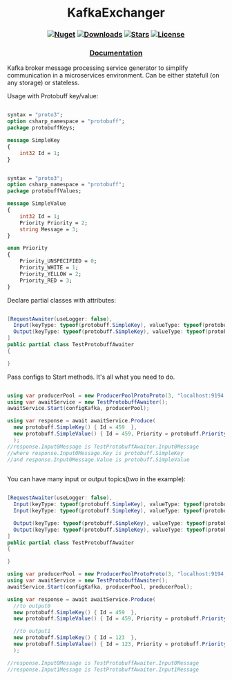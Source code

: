 <h1 align="center">
  <a>KafkaExchanger</a>
</h1>

<h3 align="center">

  [![Nuget](https://img.shields.io/nuget/v/KafkaExchanger?logo=KafkaExchanger)](https://www.nuget.org/packages/KafkaExchanger/)
  [![Downloads](https://img.shields.io/nuget/dt/KafkaExchanger.svg)](https://www.nuget.org/packages/KafkaExchanger/)
  [![Stars](https://img.shields.io/github/stars/SoftStoneDevelop/KafkaExchanger?color=brightgreen)](https://github.com/SoftStoneDevelop/KafkaExchanger/stargazers)
  [![License](https://img.shields.io/badge/license-MIT-blue.svg)](LICENSE)

</h3>

<h3 align="center">
  <a href="https://github.com/SoftStoneDevelop/KafkaExchanger/tree/main/Documentation/Readme.md">Documentation</a>
</h3>

Kafka broker message processing service generator to simplify communication in a microservices environment. Can be either statefull (on any storage) or stateless.

Usage with Protobuff key/value:

```proto

syntax = "proto3";
option csharp_namespace = "protobuff";
package protobuffKeys;

message SimpleKey
{
    int32 Id = 1;
}

```

```proto

syntax = "proto3";
option csharp_namespace = "protobuff";
package protobuffValues;

message SimpleValue
{
    int32 Id = 1;
    Priority Priority = 2;
    string Message = 3;
}

enum Priority
{
    Priority_UNSPECIFIED = 0;
    Priority_WHITE = 1;
    Priority_YELLOW = 2;
    Priority_RED = 3;
}

```
Declare partial classes with attributes:
```C#

[RequestAwaiter(useLogger: false),
  Input(keyType: typeof(protobuff.SimpleKey), valueType: typeof(protobuff.SimpleValue)),//input0
  Output(keyType: typeof(protobuff.SimpleKey), valueType: typeof(protobuff.SimpleValue))//output0
]
public partial class TestProtobuffAwaiter
{

}

```

Pass configs to Start methods. It's all what you need to do.
```C#

using var producerPool = new ProducerPoolProtoProto(3, "localhost:9194, localhost:9294, localhost:9394");
using var awaitService = new TestProtobuffAwaiter();
awaitService.Start(configKafka, producerPool);

using var response = await awaitService.Produce(
  new protobuff.SimpleKey() { Id = 459  },
  new protobuff.SimpleValue() { Id = 459, Priority = protobuff.Priority.Unspecified, Message = "Hello world!" }
  );
//response.Input0Message is TestProtobuffAwaiter.Input0Message
//where response.Input0Message.Key is protobuff.SimpleKey
//and response.Input0Message.Value is protobuff.SimpleValue
            
```

You can have many input or output topics(two in the example):
```C#

[RequestAwaiter(useLogger: false),
  Input(keyType: typeof(protobuff.SimpleKey), valueType: typeof(protobuff.SimpleValue)),//input0
  Input(keyType: typeof(protobuff.SimpleKey), valueType: typeof(protobuff.SimpleValue)),//input1

  Output(keyType: typeof(protobuff.SimpleKey), valueType: typeof(protobuff.SimpleValue)),//output0
  Output(keyType: typeof(protobuff.SimpleKey), valueType: typeof(protobuff.SimpleValue))//output1
]
public partial class TestProtobuffAwaiter
{

}
```
```C#
using var producerPool = new ProducerPoolProtoProto(3, "localhost:9194, localhost:9294, localhost:9394");
using var awaitService = new TestProtobuffAwaiter();
awaitService.Start(configKafka, producerPool, producerPool);

using var response = await awaitService.Produce(
  //to output0
  new protobuff.SimpleKey() { Id = 459  },
  new protobuff.SimpleValue() { Id = 459, Priority = protobuff.Priority.Unspecified, Message = "Hello world!" },

  //to output1
  new protobuff.SimpleKey() { Id = 123  },
  new protobuff.SimpleValue() { Id = 123, Priority = protobuff.Priority.Unspecified, Message = "Hello world! 2" }
  );

//response.Input0Message is TestProtobuffAwaiter.Input0Message
//response.Input1Message is TestProtobuffAwaiter.Input1Message
```
